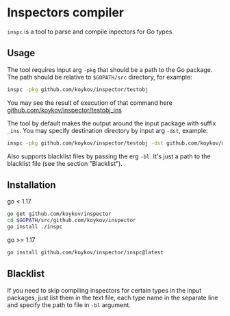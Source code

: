 # Inspectors compiler

`inspc` is a tool to parse and compile inpectors for Go types.

## Usage

The tool requires input arg `-pkg` that should be a path to the Go package. The path should be relative to `$GOPATH/src`
directory, for example:
```bash
inspc -pkg github.com/koykov/inspector/testobj
```
You may see the result of execution of that command here [github.com/koykov/inspector/testobj_ins](https://github.com/koykov/inspector/tree/master/testobj_ins)

The tool by default makes the output around the input package with suffix `_ins`. You may specify destination directory
by input arg `-dst`, example:
```bash
inspc -pkg github.com/koykov/inspector/testobj -dst github.com/koykov/my_inspectors/testobj
```

Also supports blacklist files by passing the erg `-bl`. It's just a path to the blacklist file (see the section "Blacklist").

## Installation

go < 1.17
```bash
go get github.com/koykov/inspector
cd $GOPATH/src/github.com/koykov/inspector
go install ./inspc
```

go >= 1.17
```bash
go install github.com/koykov/inspector/inspc@latest
```

## Blacklist

If you need to skip compiling inspectors for certain types in the input packages, just list them in the text file, each
type name in the separate line and specify the path to file in `-bl` argument.
